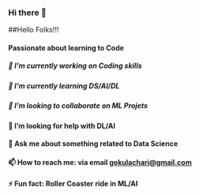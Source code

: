 ### Hi there 👋

##Hello Folks!!!

#### Passionate about learning to Code 

##### 🔭 I’m currently working on Coding skills
##### 🌱 I’m currently learning DS/AI/DL
##### 👯 I’m looking to collaborate on ML Projets
#### 🤔 I’m looking for help with DL/AI
#### 💬 Ask me about something related to Data Science
#### 📫 How to reach me: via email gokulachari@gmail.com
#### ⚡ Fun fact: Roller Coaster ride in ML/AI



